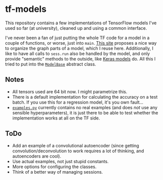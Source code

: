 # tf-models

This repository contains a few implementations of TensorFlow models I've used so far (at university), cleaned
up and using a common interface.

I've never been a fan of just putting the whole TF code for a model in a couple of functions,
or worse, just into `main`.  [This site](http://danijar.com/structuring-your-tensorflow-models/) proposes
a nice way to organize the graph parts of a model, which I reuse here.  Additionally, I like to have all 
calls to `sess.run` also be handled by the model, and only provide "semantic" methods to the outside, like
[Keras models](https://keras.io/models/model/) do.  All this I tried to put into the [`ModelBase`](./model.py)
abstract class.

## Notes

- All tensors used are 64 bit now. I might parametrize this.
- There is a default implementation for calculating the accuracy on a test batch.  If you use this for a 
  regression model, it's you own fault...
- [`examples.py`](./examples.py) currently contains no real examples (and does _not_ use any sensible hyperparameters),
  it is just there to be able to test whether the implementation works at all on the TF side.

## ToDo

- Add an example of a convolutional autoencoder (since getting convolution/deconvolution to work requires 
  a lot of thinking, and autoencoders are cool).
- Use actual examples, not just stupid constants.
- More options for configuring the classes.
- Think of a better way of managing sessions.

